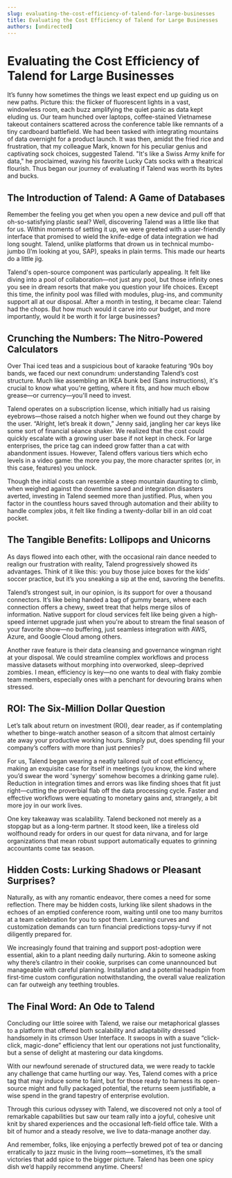 ```yaml
---
slug: evaluating-the-cost-efficiency-of-talend-for-large-businesses
title: Evaluating the Cost Efficiency of Talend for Large Businesses
authors: [undirected]
---
```



# Evaluating the Cost Efficiency of Talend for Large Businesses

It’s funny how sometimes the things we least expect end up guiding us on new paths. Picture this: the flicker of fluorescent lights in a vast, windowless room, each buzz amplifying the quiet panic as data kept eluding us. Our team hunched over laptops, coffee-stained Vietnamese takeout containers scattered across the conference table like remnants of a tiny cardboard battlefield. We had been tasked with integrating mountains of data overnight for a product launch. It was then, amidst the fried rice and frustration, that my colleague Mark, known for his peculiar genius and captivating sock choices, suggested Talend. "It's like a Swiss Army knife for data," he proclaimed, waving his favorite Lucky Cats socks with a theatrical flourish. Thus began our journey of evaluating if Talend was worth its bytes and bucks.

## The Introduction of Talend: A Game of Databases

Remember the feeling you get when you open a new device and pull off that oh-so-satisfying plastic seal? Well, discovering Talend was a little like that for us. Within moments of setting it up, we were greeted with a user-friendly interface that promised to wield the knife-edge of data integration we had long sought. Talend, unlike platforms that drown us in technical mumbo-jumbo (I’m looking at you, SAP), speaks in plain terms. This made our hearts do a little jig.

Talend's open-source component was particularly appealing. It felt like diving into a pool of collaboration—not just any pool, but those infinity ones you see in dream resorts that make you question your life choices. Except this time, the infinity pool was filled with modules, plug-ins, and community support all at our disposal. After a month in testing, it became clear: Talend had the chops. But how much would it carve into our budget, and more importantly, would it be worth it for large businesses?

## Crunching the Numbers: The Nitro-Powered Calculators

Over Thai iced teas and a suspicious bout of karaoke featuring ‘90s boy bands, we faced our next conundrum: understanding Talend’s cost structure. Much like assembling an IKEA bunk bed (Sans instructions), it's crucial to know what you're getting, where it fits, and how much elbow grease—or currency—you'll need to invest.

Talend operates on a subscription license, which initially had us raising eyebrows—those raised a notch higher when we found out they charge by the user. “Alright, let’s break it down,” Jenny said, jangling her car keys like some sort of financial séance shaker. We realized that the cost could quickly escalate with a growing user base if not kept in check. For large enterprises, the price tag can indeed grow fatter than a cat with abandonment issues. However, Talend offers various tiers which echo levels in a video game: the more you pay, the more character sprites (or, in this case, features) you unlock.

Though the initial costs can resemble a steep mountain daunting to climb, when weighed against the downtime saved and integration disasters averted, investing in Talend seemed more than justified. Plus, when you factor in the countless hours saved through automation and their ability to handle complex jobs, it felt like finding a twenty-dollar bill in an old coat pocket.

## The Tangible Benefits: Lollipops and Unicorns

As days flowed into each other, with the occasional rain dance needed to realign our frustration with reality, Talend progressively showed its advantages. Think of it like this: you buy those juice boxes for the kids’ soccer practice, but it’s you sneaking a sip at the end, savoring the benefits.

Talend’s strongest suit, in our opinion, is its support for over a thousand connectors. It’s like being handed a bag of gummy bears, where each connection offers a chewy, sweet treat that helps merge silos of information. Native support for cloud services felt like being given a high-speed internet upgrade just when you're about to stream the final season of your favorite show—no buffering, just seamless integration with AWS, Azure, and Google Cloud among others.

Another rave feature is their data cleansing and governance wingman right at your disposal. We could streamline complex workflows and process massive datasets without morphing into overworked, sleep-deprived zombies. I mean, efficiency is key—no one wants to deal with flaky zombie team members, especially ones with a penchant for devouring brains when stressed.

## ROI: The Six-Million Dollar Question

Let’s talk about return on investment (ROI), dear reader, as if contemplating whether to binge-watch another season of a sitcom that almost certainly ate away your productive working hours. Simply put, does spending fill your company’s coffers with more than just pennies?

For us, Talend began wearing a neatly tailored suit of cost efficiency, making an exquisite case for itself in meetings (you know, the kind where you’d swear the word 'synergy' somehow becomes a drinking game rule). Reduction in integration times and errors was like finding shoes that fit just right—cutting the proverbial flab off the data processing cycle. Faster and effective workflows were equating to monetary gains and, strangely, a bit more joy in our work lives.

One key takeaway was scalability. Talend beckoned not merely as a stopgap but as a long-term partner. It stood keen, like a tireless old wolfhound ready for orders in our quest for data nirvana, and for large organizations that mean robust support automatically equates to grinning accountants come tax season.

## Hidden Costs: Lurking Shadows or Pleasant Surprises?

Naturally, as with any romantic endeavor, there comes a need for some reflection. There may be hidden costs, lurking like silent shadows in the echoes of an emptied conference room, waiting until one too many burritos at a team celebration for you to spot them. Learning curves and customization demands can turn financial predictions topsy-turvy if not diligently prepared for.

We increasingly found that training and support post-adoption were essential, akin to a plant needing daily nurturing. Akin to someone asking why there’s cilantro in their cookie, surprises can come unannounced but manageable with careful planning. Installation and a potential headspin from first-time custom configuration notwithstanding, the overall value realization can far outweigh any teething troubles.

## The Final Word: An Ode to Talend

Concluding our little soiree with Talend, we raise our metaphorical glasses to a platform that offered both scalability and adaptability dressed handsomely in its crimson User Interface. It swoops in with a suave “click-click, magic-done” efficiency that lent our operations not just functionality, but a sense of delight at mastering our data kingdoms.

With our newfound serenade of structured data, we were ready to tackle any challenge that came hurtling our way. Yes, Talend comes with a price tag that may induce some to faint, but for those ready to harness its open-source might and fully packaged potential, the returns seem justifiable, a wise spend in the grand tapestry of enterprise evolution.

Through this curious odyssey with Talend, we discovered not only a tool of remarkable capabilities but saw our team rally into a joyful, cohesive unit knit by shared experiences and the occasional left-field office tale. With a bit of humor and a steady resolve, we live to data-manage another day.

And remember, folks, like enjoying a perfectly brewed pot of tea or dancing erratically to jazz music in the living room—sometimes, it’s the small victories that add spice to the bigger picture. Talend has been one spicy dish we’d happily recommend anytime. Cheers!